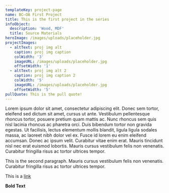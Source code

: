 ```yaml
---
templateKey: project-page
name: BC–OA First Project
title: This is the first project in the series
infoObject:
  description: 'Wood, MDF'
  title: Source Materials
heroImage: /images/uploads/placeholder.jpg
projectImages:
  - altText: proj img alt
    caption: proj img caption
    colWidth: '3'
    imageURL: /images/uploads/placeholder.jpg
    offsetWidth: '1'
  - altText: proj img alt 2
    caption: proj img caption 2
    colWidth: '5'
    imageURL: /images/uploads/placeholder.jpg
    offsetWidth: '5'
pullQuote: This is the pull quote!
---
```

Lorem ipsum dolor sit amet, consectetur adipiscing elit. Donec sem tortor, eleifend sed dictum sit amet, cursus ut ante. Vestibulum pellentesque rhoncus tortor, posuere pretium quam mattis ac. Nunc rhoncus sem quis nisl lacinia rhoncus ac pharetra orci. Duis bibendum tortor non gravida egestas. Ut facilisis, lectus elementum mollis blandit, ligula ligula sodales massa, ac laoreet nibh dolor vel ex. Fusce id lorem eu enim eleifend accumsan. Donec ac ipsum velit. Curabitur vitae enim erat. Mauris tincidunt nisl nec erat euismod lobortis. Mauris cursus vestibulum felis non venenatis. Curabitur fringilla risus ac tortor ultrices tempor.

This is the second paragraph. Mauris cursus vestibulum felis non venenatis. Curabitur fringilla risus ac tortor ultrices tempor.

This is a [link ](http://google.com)

**Bold Text**
